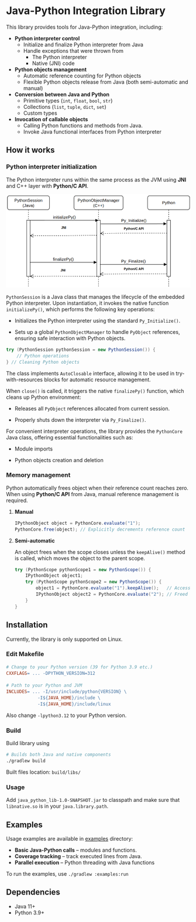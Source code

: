 # Java-Python Integration Library

This library provides tools for Java-Python integration, including:

* **Python interpreter control**
    * Initialize and finalize Python interpreter from Java
    * Handle exceptions that were thrown from
        * The Python interpreter
        * Native (JNI) code
* **Python objects management**
    * Automatic reference counting for Python objects
    * Flexible Python objects release from Java (both semi-automatic and manual)
* **Conversion between Java and Python**
    * Primitive types (`int`, `float`, `bool`, `str`)
    * Collections (`list`, `tuple`, `dict`, `set`)
    * Custom types
* **Invocation of callable objects**
    * Calling Python functions and methods from Java.
    * Invoke Java functional interfaces from Python interpreter

## How it works

### Python interpreter initialization

The Python interpreter runs within the same process as the JVM using **JNI** and C++ layer with **Python/C API**.

![](imgs/interpreter_management.png)

`PythonSession` is a Java class that manages the lifecycle of the embedded Python interpreter. Upon instantiation, it invokes the native function `initializePy()`, which performs the following key operations:

* Initializes the Python interpreter using the standard `Py_Initialize()`.

* Sets up a global `PythonObjectManager` to handle `PyObject` references, ensuring safe interaction with Python objects.

```Java
try (PythonSession pythonSession = new PythonSession()) {
    // Python operations
} // Cleaning Python objects
```

The class implements `AutoClosable` interface, allowing it to be used in try-with-resources blocks for automatic resource management.

When `close()` is called, it triggers the native `finalizePy()` function, which cleans up Python environment:

* Releases all `PyObject` references allocated from current session.

* Properly shuts down the interpreter via `Py_Finalize()`.

For convenient interpreter operations, the library provides the `PythonCore` Java class, offering essential functionalities such as:

* Module imports

* Python objects creation and deletion

### Memory management

Python automatically frees object when their reference count reaches zero. When using **Python/C API** from Java, manual reference management is required.

1. **Manual**

    ```Java
    IPythonObject object = PythonCore.evaluate("1");
    PythonCore.free(object); // Explicitly decrements reference count
    ```

2. **Semi-automatic**

    An object frees when the scope closes unless the `keepAlive()` method is called, which moves the object to the parent scope.

    ```Java
    try (PythonScope pythonScope1 = new PythonScope()) {
        IPythonObject object1;
        try (PythonScope pythonScope2 = new PythonScope()) {
            object1 = PythonCore.evaluate("1").keepAlive();   // Accessible in pythonScope1
            IPythonObject object2 = PythonCore.evaluate("2"); // Freed when pythonScope2 closes
        }
    }
    ```

## Installation

Currently, the library is only supported on Linux.

### Edit Makefile

```Makefile
# Change to your Python version (39 for Python 3.9 etc.)
CXXFLAGS= ... -DPYTHON_VERSION=312

# Path to your Python and JVM
INCLUDES= ... -I/usr/include/python{VERSION} \
            -I${JAVA_HOME}/include \
            -I${JAVA_HOME}/include/linux
```

Also change `-lpython3.12` to your Python version.

### Build

Build library using

```bash
# Builds both Java and native components
./gradlew build
```

Built files location: `build/libs/`

### Usage

Add `java_python_lib-1.0-SNAPSHOT.jar` to classpath and make sure that `libnative.so` is in your `java.library.path`.

## Examples

Usage examples are available in [examples](./examples) directory:

* **Basic Java-Python calls** – modules and functions.
* **Coverage tracking** – track executed lines from Java.
* **Parallel execution** – Python threading with Java functions

To run the examples, use `./gradlew :examples:run`

## Dependencies

* Java 11+
* Python 3.9+

